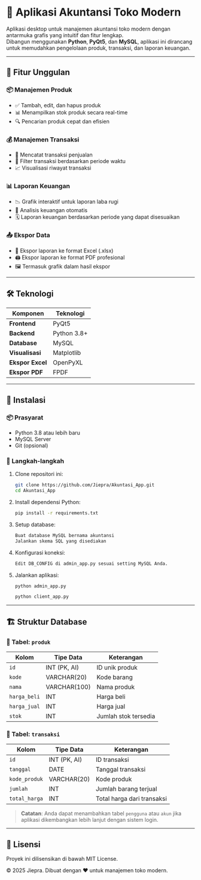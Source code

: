 # 🏪 Aplikasi Akuntansi Toko Modern

Aplikasi desktop untuk manajemen akuntansi toko modern dengan antarmuka grafis yang intuitif dan fitur lengkap.  
Dibangun menggunakan **Python**, **PyQt5**, dan **MySQL**, aplikasi ini dirancang untuk memudahkan pengelolaan produk, transaksi, dan laporan keuangan.

---

## 🌟 Fitur Unggulan

### 📦 Manajemen Produk
- ✅ Tambah, edit, dan hapus produk
- 📊 Menampilkan stok produk secara real-time
- 🔍 Pencarian produk cepat dan efisien

### 💰 Manajemen Transaksi
- 🧾 Mencatat transaksi penjualan
- 📅 Filter transaksi berdasarkan periode waktu
- 📈 Visualisasi riwayat transaksi

### 📊 Laporan Keuangan
- 📉 Grafik interaktif untuk laporan laba rugi
- 🔢 Analisis keuangan otomatis
- 🗓️ Laporan keuangan berdasarkan periode yang dapat disesuaikan

### 📤 Ekspor Data
- 📄 Ekspor laporan ke format Excel (.xlsx)
- 🖨️ Ekspor laporan ke format PDF profesional
- 🖼️ Termasuk grafik dalam hasil ekspor

---

## 🛠️ Teknologi

| Komponen       | Teknologi     |
|----------------|----------------|
| **Frontend**   | PyQt5          |
| **Backend**    | Python 3.8+    |
| **Database**   | MySQL          |
| **Visualisasi**| Matplotlib     |
| **Ekspor Excel**| OpenPyXL      |
| **Ekspor PDF** | FPDF           |

---

## 🚀 Instalasi

### 📦 Prasyarat
- Python 3.8 atau lebih baru
- MySQL Server
- Git (opsional)

### 🔧 Langkah-langkah
1. Clone repositori ini:
   ```bash
   git clone https://github.com/Jiepra/Akuntasi_App.git
   cd Akuntasi_App
2. Install dependensi Python:
   ```bash
   pip install -r requirements.txt
3. Setup database:
   ```bash
   Buat database MySQL bernama akuntansi
   Jalankan skema SQL yang disediakan
4. Konfigurasi koneksi:
   ```bash
   Edit DB_CONFIG di admin_app.py sesuai setting MySQL Anda.
6. Jalankan aplikasi:
   ```bash
   python admin_app.py

   python client_app.py

---

## 🏗️ Struktur Database

### 📑 Tabel: `produk`
| Kolom        | Tipe Data     | Keterangan              |
|--------------|---------------|--------------------------|
| `id`         | INT (PK, AI)  | ID unik produk           |
| `kode`       | VARCHAR(20)   | Kode barang              |
| `nama`       | VARCHAR(100)  | Nama produk              |
| `harga_beli` | INT           | Harga beli               |
| `harga_jual` | INT           | Harga jual               |
| `stok`       | INT           | Jumlah stok tersedia     |

### 📑 Tabel: `transaksi`
| Kolom          | Tipe Data     | Keterangan                    |
|----------------|---------------|--------------------------------|
| `id`           | INT (PK, AI)  | ID transaksi                   |
| `tanggal`      | DATE          | Tanggal transaksi              |
| `kode_produk`  | VARCHAR(20)   | Kode produk                    |
| `jumlah`       | INT           | Jumlah barang terjual          |
| `total_harga`  | INT           | Total harga dari transaksi     |

> **Catatan**: Anda dapat menambahkan tabel `pengguna` atau `akun` jika aplikasi dikembangkan lebih lanjut dengan sistem login.

---

## 📜 Lisensi
Proyek ini dilisensikan di bawah MIT License.

© 2025 Jiepra. Dibuat dengan ❤️ untuk manajemen toko modern.
